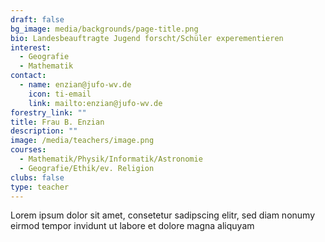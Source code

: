 ```yaml
---
draft: false
bg_image: media/backgrounds/page-title.png
bio: Landesbeauftragte Jugend forscht/Schüler experementieren
interest:
  - Geografie
  - Mathematik
contact:
  - name: enzian@jufo-wv.de
    icon: ti-email
    link: mailto:enzian@jufo-wv.de
forestry_link: ""
title: Frau B. Enzian
description: ""
image: /media/teachers/image.png
courses:
  - Mathematik/Physik/Informatik/Astronomie
  - Geografie/Ethik/ev. Religion
clubs: false
type: teacher
---
```

Lorem ipsum dolor sit amet, consetetur sadipscing elitr, sed diam nonumy eirmod tempor invidunt ut labore et dolore magna aliquyam